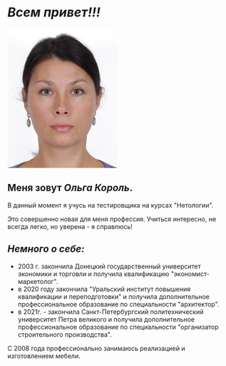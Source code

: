 # _Всем привет!!!_ 



  

![](мое%20фото.jpg)








## Меня зовут _Ольга Король_.


  В данный момент я учусь на тестировщика на курсах "Нетологии". 
 

 Это совершенно новая для меня профессия. Учиться интересно, не всегда легко, но уверена - я справлюсь! 


## _Немного о себе:_ 

 * 2003 г. закончила Донецкий государственный университет экономики и торговли и получила квалификацию "экономист-маркетолог".
 * в 2020 году закончила "Уральский институт повышения квалификации и переподготовки" и получила дополнительное профессиональное образование по специальности "архитектор".
 * в 2021г. - закончила Санкт-Петербургский политехнический университет Петра великого и получила дополнительное профессиональное образование по специальности "организатор строительного производства".

С 2008 года профессионально занимаюсь реализацией и изготовлением мебели. 





